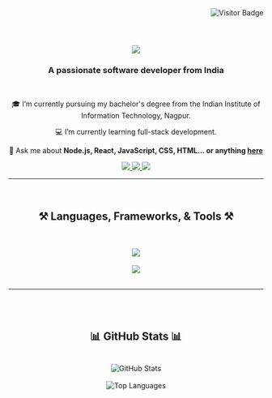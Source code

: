 <div align="right">
  <img src="https://visitor-badge.laobi.icu/badge?page_id=dilraj1602.dilraj1602" alt="Visitor Badge" />
</div>
<br/>


<h1 align="center">
    <img src="https://readme-typing-svg.herokuapp.com/?font=Righteous&size=35&center=true&vCenter=true&width=500&height=70&duration=4000&lines=Hi+There!+👋;+I'm+Dilraj!;" />
</h1>

<h3 align="center">A passionate software developer from India</h3>

<br/>

<div align="center">
 
 🎓 I’m currently pursuing my bachelor's degree from the Indian Institute of Information Technology, Nagpur.
 
 💻 I’m currently learning full-stack development.

 💬 Ask me about **Node.js, React, JavaScript, CSS, HTML... or anything [here](https://github.com/dilraj1602/dilraj1602/issues)**

</div>

<div align="center"> 
  <a href="mailto:bt22cse183@iiitn.ac.in">
    <img src="https://img.shields.io/badge/Gmail-333333?style=for-the-badge&logo=gmail&logoColor=red" />
  </a>
  <a href="https://www.linkedin.com/in/dil-raj-503b44266/" target="_blank">
    <img src="https://img.shields.io/badge/LinkedIn-0077B5?style=for-the-badge&logo=linkedin&logoColor=white" />
  </a>
  <a href="https://leetcode.com/u/WOLFStrix360/" target="_blank">
    <img src="https://img.shields.io/badge/LeetCode-FFA116?style=for-the-badge&logo=leetcode&logoColor=black" />
  </a>
</div>

<hr/>
<br/>

<!-- Visitor Badge -->

<h2 align="center">⚒️ Languages, Frameworks, & Tools ⚒️</h2>
<br/>
<br/>
<div align="center">
    <!-- First row of icons -->
    <img src="https://skillicons.dev/icons?i=react,html,css,vscode,github,tailwind,git" />
</div>
<br/>
<div align="center">
    <!-- Second row of icons -->
    <img src="https://skillicons.dev/icons?i=nodejs,python,javascript,c,java,nextjs,mysql" />
</div>

<br/>
<hr/>

<br/><br/>

<h2 align="center">📊 GitHub Stats 📊</h2>
<br/>
<div align="center">
  <!-- Dark Theme GitHub Stats Card -->
  <img src="https://github-readme-stats.vercel.app/api?username=dilraj1602&show_icons=true&hide_title=true&count_private=true&hide=prs&theme=dark" alt="GitHub Stats" />
</div>
<br/>
<div align="center">
  <!-- Dark Theme Top Languages Card -->
  <img src="https://github-readme-stats.vercel.app/api/top-langs/?username=dilraj1602&layout=compact&hide_title=true&theme=dark" alt="Top Languages" />
</div>

<br/>
